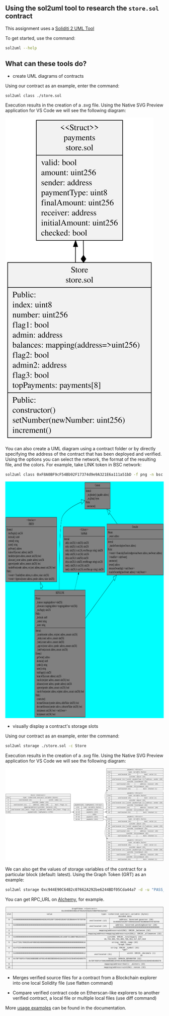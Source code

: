 ## Using the sol2uml tool to research the `store.sol` contract

This assignment uses a [Soliditi 2 UML Tool](https://github.com/naddison36/sol2uml)

To get started, use the command: 

```bash
sol2uml --help
```

## What can these tools do?

- create UML diagrams of contracts

Using our contract as an example, enter the command:

```bash
sol2uml class ./store.sol
```

Execution results in the creation of a .svg file. Using the Native SVG Preview application for VS Code we will see the following diagram:

![UML Diagram `store.sol`](./classDiagram.svg)

You can also create a UML diagram using a contract folder or by directly specifying the address of the contract that has been deployed and verified. Using the options you can select the network, the format of the resulting file, and the colors. For example, take LINK token in BSC network:

```bash
sol2uml class 0xF8A0BF9cF54Bb92F17374d9e9A321E6a111a51bD -f png -n bsc -bc cyan -fc gray
```

<img src="./BEP20LINK.png" width="1100" height="750">

- visually display a contract's storage slots

Using our contract as an example, enter the command:

```bash
sol2uml storage ./store.sol -c Store
```

Execution results in the creation of a .svg file. Using the Native SVG Preview application for VS Code we will see the following diagram:

![Storage of Store contract](./Store.svg)

We can also get the values of storage variables of the contract for a particular block (default: latest). Using the Graph Token (GRT) as an example:

```bash
sol2uml storage 0xc944E90C64B2c07662A292be6244BDf05Cda44a7 -d -u "PASS_THIS_YOUR_RPC_URL"
```

You can get RPC_URL on [Alchemy](https://www.alchemy.com/dashboard), for example.

![Graph Token storage Layout](./GraphToken.svg)

- Merges verified source files for a contract from a Blockchain explorer into one local Solidity file (use flatten command)

- Compare verified contract code on Etherscan-like explorers to another verified contract, a local file or multiple local files (use diff command)

More [usage examples](https://github.com/naddison36/sol2uml/blob/master/examples/storage/README.md) can be found in the documentation.